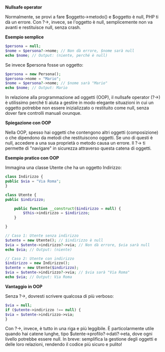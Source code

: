 **Nullsafe operator**

Normalmente, se provi a fare $oggetto->metodo() e $oggetto è null, PHP ti dà un errore. Con ?->, invece, se l'oggetto è null, semplicemente non va avanti e restituisce null, senza crash.

**Esempio semplice**

```php
$persona = null;
$nome = $persona?->nome; // Non dà errore, $nome sarà null
echo $nome; // Output: (niente, perché è null)
```

Se invece $persona fosse un oggetto:

```php
$persona = new Persona();
$persona->nome = "Mario";
$nome = $persona?->nome; // $nome sarà "Mario"
echo $nome; // Output: Mario
```

In relazione alla programmazione ad oggetti (OOP), il nullsafe operator (?->) è utilissimo perché ti aiuta a gestire in modo elegante situazioni in cui un oggetto potrebbe non essere inizializzato o restituito come null, senza dover fare controlli manuali ovunque.

**Spiegazione con OOP**

Nella OOP, spesso hai oggetti che contengono altri oggetti (composizione) o che dipendono da metodi che restituiscono oggetti. Se uno di questi è null, accedere a una sua proprietà o metodo causa un errore. Il ?-> ti permette di "navigare" in sicurezza attraverso questa catena di oggetti.

**Esempio pratico con OOP**

Immagina una classe Utente che ha un oggetto Indirizzo:

```php
class Indirizzo {
public $via = "Via Roma";
}

class Utente {
public $indirizzo;

    public function __construct($indirizzo = null) {
        $this->indirizzo = $indirizzo;
    }

}

// Caso 1: Utente senza indirizzo
$utente = new Utente(); // $indirizzo è null
$via = $utente->indirizzo?->via; // Non dà errore, $via sarà null
echo $via; // Output: (niente)

// Caso 2: Utente con indirizzo
$indirizzo = new Indirizzo();
$utente = new Utente($indirizzo);
$via = $utente->indirizzo?->via; // $via sarà "Via Roma"
echo $via; // Output: Via Roma
```

**Vantaggio in OOP**

Senza ?->, dovresti scrivere qualcosa di più verboso:

```php
$via = null;
if ($utente->indirizzo !== null) {
$via = $utente->indirizzo->via;
}
```

Con ?->, invece, è tutto in una riga e più leggibile. È particolarmente utile quando hai catene lunghe, tipo $utente->profilo?->dati?->eta, dove ogni livello potrebbe essere null.
In breve: semplifica la gestione degli oggetti e delle loro relazioni, rendendo il codice più sicuro e pulito!
